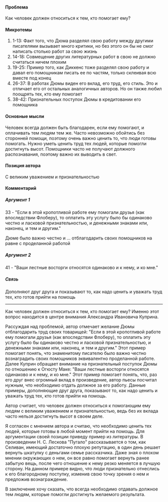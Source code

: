 #### Проблема
Как человек должен относиться к тем, кто помогает ему?

#### Микротемы
1) 1-13: Факт того, что Дюма разделял свою работу между другими писателями вызывает много критики, но без этого он бы не смог написать столько работ за свою жизнь
2) 14-18: Совмещение других литературных работ в свою не должно считаться ничем плохим
3) 19-25: Пример того, как Диккенс тоже разделял свою работу и давал его помощникам писать ее по частям, только склеивая всю вместе под конец
4) 26-37: В работах Дюмы виден его вклад, его труд, его стиль. Это и отличает его от остальных аналогичных авторов. Но он также любил поощрять тех, кто ему помогает
5) 38-42: Признательных поступок Дюмы в кредитовании его помощника

#### Основные мысли
Человек всегда должен быть благодарен, если ему помогают, и оплачивать тем людям тем же. Часто невозможно обойтись без сторонней помощи, поэтому очень важно ценить то, что люди готовы помогать. Нужно уметь ценить труд тех людей, которые помогли достигнуть высот. Помощники часто не получают должного распознавания, поэтому важно их выводить в свет.

#### Позиция автора
С великим уважением и признательностью

#### Комментарий

##### Аргумент 1
33 - "Если в этой кропотливой работе ему помогали друзья (как впоследствии Флоберу), то оплатить эту услугу было бы одинаково честно и ласковой признательностью, и денежными знаками или, наконец, и тем и другим."

Дюме было важно честно и ... отблагодарить своих помощников на равне с проделанной работой

##### Аргумент 2
41 - "Ваши лестные восторги относятся одинаково и к нему, и ко мне."


##### Связь
Дополняют друг друга и показывают то, как надо ценить и уважать труд тех, кто готов прийти на помощь

---

Как человек должен относиться к тем, кто помогает ему? Именно этот вопрос находится в центре внимания Александра Ивановича Куприна.

Рассуждая над проблемой, автор отмечает желание Дюмы отблагодарить труд своих товарищей: "Если в этой кропотливой работе ему помогали друзья (как впоследствии Флоберу), то оплатить эту услугу было бы одинаково честно и ласковой признательностью, и денежными знаками или, наконец, и тем и другим." Этот пример помогает понять, что знаменитому писателю было важно честно вознаградить своих помощников эквивалентно проделанной работе. Далее Куприн обращает внимание на признательный поступок Дюмы по отношению к Огюсту Маке: "Ваши лестные восторги относятся одинаково и к нему, и ко мне." Этот пример помогает понять, что, раз его друг внес огромный вклад в произведение, автор пьесы посчитал нужным, что необходимо отдать должное за его работу. Данные примеры, дополняющие друг друга, показывают то, как надо ценить и уважать труд тех, кто готов прийти на помощь.

Автор считает, что человек должен относиться к помогающим ему людям с великим уважением и признательностью, ведь без их вклада часто нельзя достигнуть высот в своем деле.

Я согласен с мнением автора и считаю, что необходимо ценить тех людей, которые готовы в любой момент прийти на помощь. Для аргументации своей позиции приведу пример из литературы. В произведении Н. С. Лескова "Пугало" рассказывается о том, как Селиван, имеющий достаточно плохую репутацию, в один день решает вернуть шкатулку с деньгами семье рассказчика. Даже зная о плохом мнении окружающих о нем, он все равно помогает вернуть ранее забытую вещь, после чего отношение к нему резко меняется в лучшую сторону. На данном примере видно, что люди признательно отнеслись к его благородному поступку, изменив свою точку зрения о нем и предложив вознаграждение. 

В заключение хочу сказать, что всегда необходимо отдавать должное тем людям, которые помогли достигнуть желаемого результата.